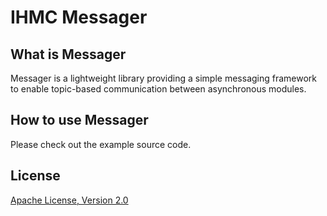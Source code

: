 # IHMC Messager

## What is Messager
Messager is a lightweight library providing a simple messaging framework to enable topic-based communication between asynchronous modules.

## How to use Messager
Please check out the example source code.

## License

[Apache License, Version 2.0](http://www.apache.org/licenses/LICENSE-2.0)